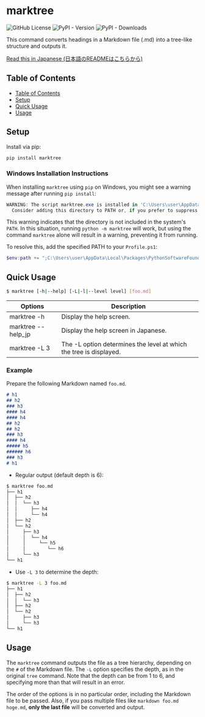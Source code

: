 # marktree

![GitHub License](https://img.shields.io/github/license/yusu79/marktree)
![PyPI - Version](https://img.shields.io/pypi/v/marktree)
![PyPI - Downloads](https://img.shields.io/pypi/dw/marktree)

This command converts headings in a Markdown file (.md) into a tree-like structure and outputs it.

[Read this in Japanese (日本語のREADMEはこちらから)](https://github.com/yusu79/marktree/blob/main/README_jp.md)

## Table of Contents
- [Table of Contents](#table-of-contents)
- [Setup](#setup)
- [Quick Usage](#quick-usage)
- [Usage](#usage)

## Setup
Install via pip:
```bash
pip install marktree
```

### Windows Installation Instructions

When installing `marktree` using `pip` on Windows, you might see a warning message after running `pip install`:

```powershell
WARNING: The script marktree.exe is installed in 'C:\Users\user\AppData\Local\Packages\PythonSoftwareFoundation.Python.3.11_qbz5n2kfra8p0\LocalCache\local-packages\Python311\Scripts' which is not on PATH.
  Consider adding this directory to PATH or, if you prefer to suppress this warning, use --no-warn-script-location.
```

This warning indicates that the directory is not included in the system's `PATH`. In this situation, running `python -m marktree` will work, but using the command `marktree` alone will result in a warning, preventing it from running.

To resolve this, add the specified PATH to your `Profile.ps1`:

```powershell
$env:path += ";C:\Users\user\AppData\Local\Packages\PythonSoftwareFoundation.Python.3.11_qbz5n2kfra8p0\LocalCache\local-packages\Python311\Scripts"
```


## Quick Usage
```bash
$ marktree [-h|--help] [-L|-l|--level level] [foo.md]
```

| Options            | Description                                                        | 
| ------------------ | ------------------------------------------------------------------ | 
| marktree -h        | Display the help screen.                                           | 
| marktree --help_jp | Display the help screen in Japanese.                               | 
| marktree -L 3      | The -L option determines the level at which the tree is displayed. | 

### Example
Prepare the following Markdown named `foo.md`.
```md
# h1 
## h2 
### h3 
#### h4 
#### h4 
## h2 
## h2
### h3 
#### h4 
##### h5 
###### h6 
### h3
# h1 
```

- Regular output (default depth is 6):
```bash
$ marktree foo.md
├── h1 
│  ├── h2 
│  │  └── h3 
│  │     ├── h4 
│  │     └── h4 
│  ├── h2 
│  └── h2
│     ├── h3 
│     │  └── h4 
│     │     └── h5 
│     │        └── h6 
│     └── h3
└── h1 
```

- Use `-L 3` to determine the depth:
```bash
$ marktree -L 3 foo.md
├── h1 
│  ├── h2 
│  │  └── h3 
│  ├── h2 
│  └── h2
│     ├── h3 
│     └── h3
└── h1 
```

## Usage

The `marktree` command outputs the file as a tree hierarchy, depending on the `#` of the Markdown file. The `-L` option specifies the depth, as in the original `tree` command. Note that the depth can be from 1 to 6, and specifying more than that will result in an error.

The order of the options is in no particular order, including the Markdown file to be passed. Also, if you pass multiple files like `markdown foo.md hoge.md`, **only the last file** will be converted and output.

